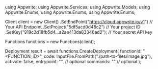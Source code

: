 using Appwrite;
using Appwrite.Services;
using Appwrite.Models;
using Appwrite.Enums;
using Appwrite.Enums;
using Appwrite.Enums;

Client client = new Client()
    .SetEndPoint("https://cloud.appwrite.io/v1") // Your API Endpoint
    .SetProject("5df5acd0d48c2") // Your project ID
    .SetKey("919c2d18fb5d4...a2ae413da83346ad2"); // Your secret API key

Functions functions = new Functions(client);

Deployment result = await functions.CreateDeployment(
    functionId: "<FUNCTION_ID>",
    code: InputFile.FromPath("./path-to-files/image.jpg"),
    activate: false,
    entrypoint: "<ENTRYPOINT>", // optional
    commands: "<COMMANDS>" // optional
);